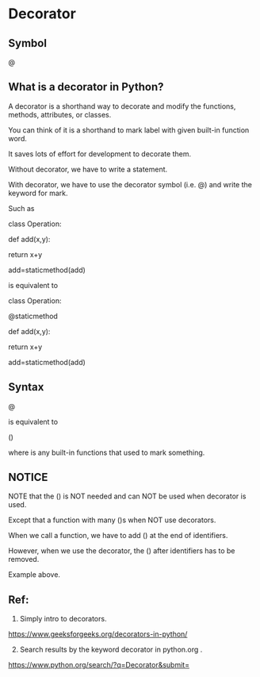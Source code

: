 # Decorator
## Symbol
@

## What is a decorator in Python?
A decorator is a shorthand way to decorate and modify the functions, methods, attributes, or classes.

You can think of it is a shorthand to mark label with given built-in function word.

It saves lots of effort for development to decorate them.

Without decorator, we have to write a statement.

With decorator, we have to use the decorator symbol (i.e. @) and write the keyword for mark.

Such as 

class Operation:

  def add(x,y):
  
   return x+y
   
add=staticmethod(add)

is equivalent to

class Operation:

  @staticmethod
  
  def add(x,y):
  
   return x+y
   
add=staticmethod(add)

## Syntax

  @<built-in identifiers>

is equivalent to
  
  <built-in identifiers>()
  
  where <built-in identifiers> is any built-in functions that used to mark something.
  
## NOTICE
  
  NOTE that the () is NOT needed and can NOT be used when decorator is used. 
  
  Except that a function with many ()s when NOT use decorators.
    
  When we call a function, we have to add () at the end of identifiers. 
  
  However, when we use the decorator, the () after identifiers has to be removed.
  
  
Example above.

## Ref:

1. Simply intro to decorators.

https://www.geeksforgeeks.org/decorators-in-python/


2. Search results by the keyword decorator in python.org .

https://www.python.org/search/?q=Decorator&submit=


